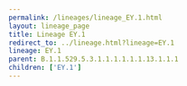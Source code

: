 ```yaml
---
permalink: /lineages/lineage_EY.1.html
layout: lineage_page
title: Lineage EY.1
redirect_to: ../lineage.html?lineage=EY.1
lineage: EY.1
parent: B.1.1.529.5.3.1.1.1.1.1.1.13.1.1.1
children: ['EY.1']
---
```

